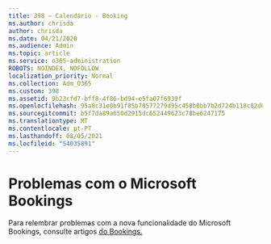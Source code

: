 ```yaml
---
title: 398 – Calendário - Booking
ms.author: chrisda
author: chrisda
ms.date: 04/21/2020
ms.audience: Admin
ms.topic: article
ms.service: o365-administration
ROBOTS: NOINDEX, NOFOLLOW
localization_priority: Normal
ms.collection: Adm_O365
ms.custom: 398
ms.assetid: 9b23cfd7-bff8-4f86-bd94-e5fa07f6939f
ms.openlocfilehash: 95a8c31e0b91f85b70577279d95c458b0bb7b2d724b118c82d09fe96f09f78d2
ms.sourcegitcommit: b5f7da89a650d2915dc652449623c78be6247175
ms.translationtype: MT
ms.contentlocale: pt-PT
ms.lasthandoff: 08/05/2021
ms.locfileid: "54035891"
---
```

# <a name="issues-with-microsoft-bookings"></a>Problemas com o Microsoft Bookings

Para relembrar problemas com a nova funcionalidade do Microsoft Bookings, consulte artigos [do Bookings.](https://docs.microsoft.com/microsoft-365/bookings/bookings-faq)
